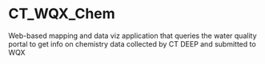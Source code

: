 # CT_WQX_Chem
Web-based mapping and data viz application that queries the water quality portal to get info on chemistry data collected by CT DEEP and submitted to WQX

